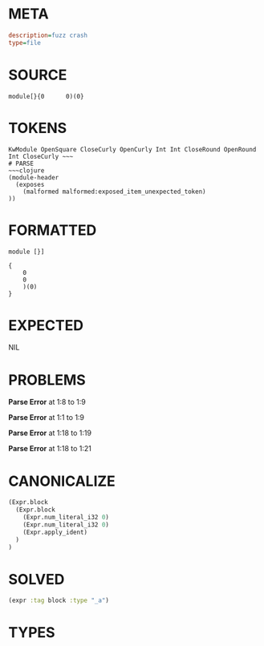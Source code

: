 # META
~~~ini
description=fuzz crash
type=file
~~~
# SOURCE
~~~roc
module[}{0      0)(0}
~~~
# TOKENS
~~~text
KwModule OpenSquare CloseCurly OpenCurly Int Int CloseRound OpenRound Int CloseCurly ~~~
# PARSE
~~~clojure
(module-header
  (exposes
    (malformed malformed:exposed_item_unexpected_token)
))
~~~
# FORMATTED
~~~roc
module [}]

{
	0
	0
	)(0)
}
~~~
# EXPECTED
NIL
# PROBLEMS
**Parse Error**
at 1:8 to 1:9

**Parse Error**
at 1:1 to 1:9

**Parse Error**
at 1:18 to 1:19

**Parse Error**
at 1:18 to 1:21

# CANONICALIZE
~~~clojure
(Expr.block
  (Expr.block
    (Expr.num_literal_i32 0)
    (Expr.num_literal_i32 0)
    (Expr.apply_ident)
  )
)
~~~
# SOLVED
~~~clojure
(expr :tag block :type "_a")
~~~
# TYPES
~~~roc
~~~
